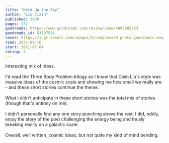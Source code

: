 ```yaml
---
title: "Hold Up the Sky"
author: "Liu Cixin"
published: 2020
pages: 337
goodreads: https://www.goodreads.com/review/show/4095092733
goodreads_id: 53797536
cover: https://i.gr-assets.com/images/S/compressed.photo.goodreads.com/books/1591184610l/53797536._SY475_.jpg
read: 2021-08-16
start: 2021-07-04
rating: 3
---
```


Interesting mix of ideas.<br /><i></i><br />I'd read the Three Body Problem trilogy so I know that Cixin Liu's style was massive ideas of the cosmic scale and showing me how small we really are - and these short stories continue the theme.<br /><br />What I didn't anticipate in these short stories was the total mix of stories (though that's entirely on me).<br /><br />I didn't personally find any one story punching above the rest. I did, oddly, enjoy the story of the poet challenging the energy being and thusly breaking reality on a galactic scale.<br /><br />Overall, well written, cosmic ideas, but not quite my kind of mind bending.
